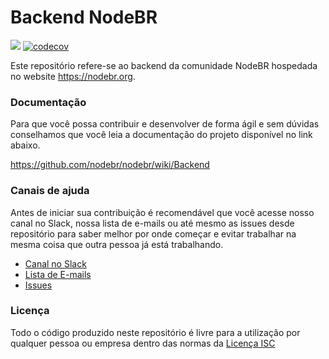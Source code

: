 # Backend NodeBR

![](https://circleci.com/gh/nodebr/nodebr/tree/backend.svg?style=shield&circle-token=b074cef2067115bcb93a37b1645cdedf7db96938)
[![codecov](https://codecov.io/gh/nodebr/nodebr/branch/backend/graph/badge.svg)](https://codecov.io/gh/nodebr/nodebr/branch/backend)

Este repositório refere-se ao backend da comunidade NodeBR hospedada no website
https://nodebr.org.

### Documentação

Para que você possa contribuir e desenvolver de forma ágil e sem dúvidas
conselhamos que você leia a documentação do projeto disponível no link abaixo.

https://github.com/nodebr/nodebr/wiki/Backend

### Canais de ajuda

Antes de iniciar sua contribuição é recomendável que você acesse nosso canal no
Slack, nossa lista de e-mails ou até mesmo as issues desde repositório para
saber melhor por onde começar e evitar trabalhar na mesma coisa que outra pessoa
já está trabalhando.

* [Canal no Slack](https://slack.nodebr.org)
* [Lista de E-mails](https://groups.google.com/d/forum/nodebr)
* [Issues](https://github.com/nodebr/nodebr/issues)

### Licença

Todo o código produzido neste repositório é livre para a utilização por qualquer
pessoa ou empresa dentro das normas da [Licença ISC](LICENSE)

